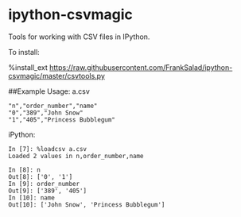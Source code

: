 ipython-csvmagic
================

Tools for working with CSV files in IPython.

To install:

%install_ext https://raw.githubusercontent.com/FrankSalad/ipython-csvmagic/master/csvtools.py

##Example Usage:
a.csv
```
"n","order_number","name"
"0","389","John Snow"
"1","405","Princess Bubblegum"
```

iPython:
```
In [7]: %loadcsv a.csv
Loaded 2 values in n,order_number,name

In [8]: n
Out[8]: ['0', '1']
In [9]: order_number
Out[9]: ['389', '405']
In [10]: name
Out[10]: ['John Snow', 'Princess Bubblegum']
```
